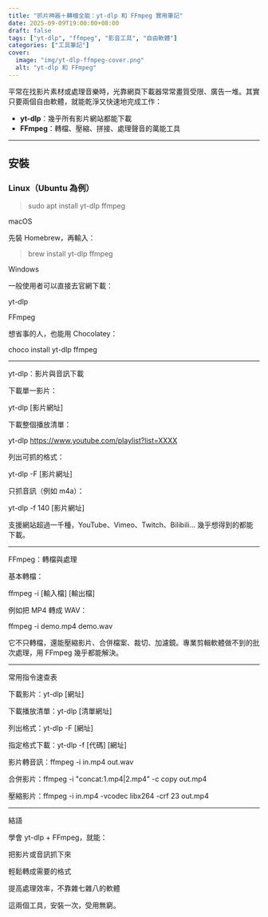 ```yaml
---
title: "抓片神器＋轉檔全能：yt-dlp 和 FFmpeg 實用筆記"
date: 2025-09-09T19:00:00+08:00
draft: false
tags: ["yt-dlp", "ffmpeg", "影音工具", "自由軟體"]
categories: ["工具筆記"]
cover:
  image: "img/yt-dlp-ffmpeg-cover.png"
  alt: "yt-dlp 和 FFmpeg"
---
```


平常在找影片素材或處理音樂時，光靠網頁下載器常常畫質受限、廣告一堆。其實只要兩個自由軟體，就能乾淨又快速地完成工作：

- **yt-dlp**：幾乎所有影片網站都能下載  
- **FFmpeg**：轉檔、壓縮、拼接、處理聲音的萬能工具  

---

## 安裝

### Linux（Ubuntu 為例）

> sudo apt install yt-dlp ffmpeg

macOS

先裝 Homebrew，再輸入：

> brew install yt-dlp ffmpeg

Windows

一般使用者可以直接去官網下載：

yt-dlp

FFmpeg


想省事的人，也能用 Chocolatey：

choco install yt-dlp ffmpeg


---

yt-dlp：影片與音訊下載

下載單一影片：

yt-dlp [影片網址]

下載整個播放清單：

yt-dlp https://www.youtube.com/playlist?list=XXXX

列出可抓的格式：

yt-dlp -F [影片網址]

只抓音訊（例如 m4a）：

yt-dlp -f 140 [影片網址]

支援網站超過一千種，YouTube、Vimeo、Twitch、Bilibili… 幾乎想得到的都能下載。


---

FFmpeg：轉檔與處理

基本轉檔：

ffmpeg -i [輸入檔] [輸出檔]

例如把 MP4 轉成 WAV：

ffmpeg -i demo.mp4 demo.wav

它不只轉檔，還能壓縮影片、合併檔案、裁切、加濾鏡。專業剪輯軟體做不到的批次處理，用 FFmpeg 幾乎都能解決。


---

常用指令速查表

下載影片：yt-dlp [網址]

下載播放清單：yt-dlp [清單網址]

列出格式：yt-dlp -F [網址]

指定格式下載：yt-dlp -f [代碼] [網址]

影片轉音訊：ffmpeg -i in.mp4 out.wav

合併影片：ffmpeg -i "concat:1.mp4|2.mp4" -c copy out.mp4

壓縮影片：ffmpeg -i in.mp4 -vcodec libx264 -crf 23 out.mp4



---

結語

學會 yt-dlp + FFmpeg，就能：

把影片或音訊抓下來

輕鬆轉成需要的格式

提高處理效率，不靠雜七雜八的軟體


這兩個工具，安裝一次，受用無窮。


